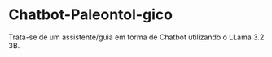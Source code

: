 # Chatbot-Paleontol-gico
Trata-se de um assistente/guia em forma de Chatbot utilizando o LLama 3.2 3B.
